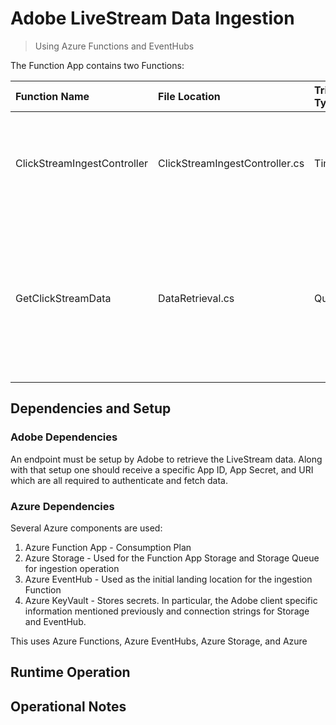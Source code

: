 # Adobe LiveStream Data Ingestion 
> Using Azure Functions and EventHubs

The Function App contains two Functions: 

|Function Name|File Location|Trigger Type|Description|
| :--- | :--- | :--- | :--- | 
|ClickStreamIngestController|ClickStreamIngestController.cs|Timer|Controls the ingestion Function by placing messages on the queue.|
|GetClickStreamData|DataRetrieval.cs|Queue|Reads data from the Adobe LiveStream endpoint for the configured duration of time and sends the messages to an EventHub|

## Dependencies and Setup
### Adobe Dependencies
An endpoint must be setup by Adobe to retrieve the LiveStream data.  Along with that setup one should receive a specific App ID, App Secret, and URI which are all required to authenticate and fetch data.  
### Azure Dependencies
Several Azure components are used:
1. Azure Function App - Consumption Plan
2. Azure Storage - Used for the Function App Storage and Storage Queue for ingestion operation
3. Azure EventHub - Used as the initial landing location for the ingestion Function
4. Azure KeyVault - Stores secrets.  In particular, the Adobe client specific information mentioned previously and connection strings for Storage and EventHub.


This uses Azure Functions, Azure EventHubs, Azure Storage, and Azure

## Runtime Operation


## Operational Notes
